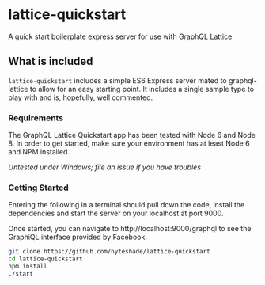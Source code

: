 # lattice-quickstart
A quick start boilerplate express server for use with GraphQL Lattice

## What is included
`lattice-quickstart` includes a simple ES6 Express server mated to graphql-lattice to allow for an easy starting point. It includes a single sample type to play with and is, hopefully, well commented. 

### Requirements
The GraphQL Lattice Quickstart app has been tested with Node 6 and Node 8. In order to get started, make sure your environment has at least Node 6 and NPM installed.

*Untested under Windows; file an issue if you have troubles*

### Getting Started
Entering the following in a terminal should pull down the code, install the dependencies and start the server on your localhost at port 9000. 

Once started, you can navigate to http://localhost:9000/graphql to see the GraphiQL interface provided by Facebook.

```sh
git clone https://github.com/nyteshade/lattice-quickstart 
cd lattice-quickstart
npm install
./start 
```
